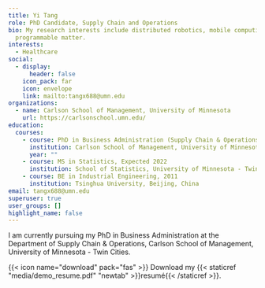 ```yaml
---
title: Yi Tang
role: PhD Candidate, Supply Chain and Operations
bio: My research interests include distributed robotics, mobile computing and
  programmable matter.
interests:
  - Healthcare
social:
  - display:
      header: false
    icon_pack: far
    icon: envelope
    link: mailto:tangx688@umn.edu
organizations:
  - name: Carlson School of Management, University of Minnesota
    url: https://carlsonschool.umn.edu/
education:
  courses:
    - course: PhD in Business Administration (Supply Chain & Operations), Expected 2022
      institution: Carlson School of Management, University of Minnesota - Twin Cities
      year: ""
    - course: MS in Statistics, Expected 2022
      institution: School of Statistics, University of Minnesota - Twin Cities
    - course: BE in Industrial Engineering, 2011
      institution: Tsinghua University, Beijing, China
email: tangx688@umn.edu
superuser: true
user_groups: []
highlight_name: false
---
```

I am currently pursuing my PhD in Business Administration at the Department of Supply Chain & Operations, Carlson School of Management, University of Minnesota - Twin Cities.

{{< icon name="download" pack="fas" >}} Download my {{< staticref "media/demo_resume.pdf" "newtab" >}}resumé{{< /staticref >}}.
